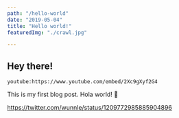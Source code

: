 ```yaml
---
path: "/hello-world"
date: "2019-05-04"
title: "Hello world!"
featuredImg: "./crawl.jpg"

---
```


## Hey there!

`youtube:https://www.youtube.com/embed/2Xc9gXyf2G4`

This is my first blog post. Hola world! 👋

https://twitter.com/wunnle/status/1209772985885904896


